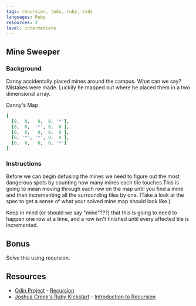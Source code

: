 ```yaml
---
tags: recursion, todo, ruby, kids
languages: Ruby
resources: 2
level: intermediate
---
```


## Mine Sweeper

### Background

Danny accidentally placed mines around the campus.  What can we say? Mistakes were made. Luckily he mapped out where he placed them in a two dimensional array.

Danny's Map
```ruby
[
  [0,  0,   0,  0, '*'],
  [0,  0,  '*', 0,  0 ],
  [0,  0,   0,  0,  0 ],
  [0, '*', '*', 0,  0 ],
  [0,  0,   0,  0, '*']
]
```
### Instructions

Before we can begin defusing the mines we need to figure out the most dangerous spots by counting how many mines each tile touches.This is going to mean moving through each row on the map until you find a mine and then incrementing all the surrounding tiles by one. (Take a look at the spec to get a sense of what your solved mine map should look like.) 

Keep in mind (or should we say "mine"???) that this is going to need to happen one row at a time, and a row isn't finished until every affected tile is incremented.

## Bonus
Solve this using recursion.

## Resources
* [Odin Project](http://www.theodinproject.com/) - [Recursion](http://www.theodinproject.com/ruby-programming/recursive-methods)
* [Joshua Creek's Ruby Kickstart](http://vimeo.com/user3374111/videos) - [Introduction to Recursion](http://vimeo.com/24716767)